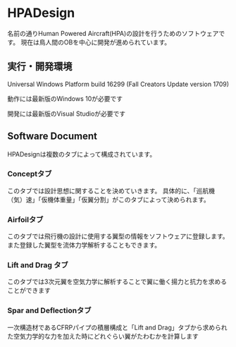 # HPADesign
名前の通りHuman Powered Aircraft(HPA)の設計を行うためのソフトウェアです。
現在は鳥人間のOBを中心に開発が進められています。

## 実行・開発環境
Universal Windows Platform build 16299 (Fall Creators Update version 1709)

動作には最新版のWindows 10が必要です

開発には最新版のVisual Studioが必要です

## Software Document
HPADesignは複数のタブによって構成されています。

### Conceptタブ
このタブでは設計思想に関することを決めていきます。
具体的に、「巡航機（気）速」「仮機体重量」「仮翼分割」がこのタブによって決められます。

### Airfoilタブ
このタブでは飛行機の設計に使用する翼型の情報をソフトウェアに登録します。
また登録した翼型を流体力学解析することもできます。

### Lift and Drag タブ
このタブでは3次元翼を空気力学に解析することで翼に働く揚力と抗力を求めることができます

### Spar and Deflectionタブ
一次構造材であるCFRPパイプの積層構成と「Lift and Drag」タブから求められた空気力学的な力を加えた時にどれぐらい翼がたわむかを計算します
